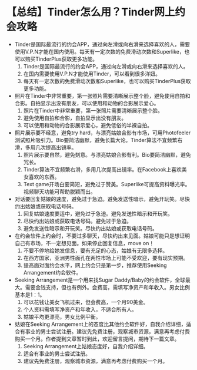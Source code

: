 # 【总结】Tinder怎么用？Tinder网上约会攻略

-   Tinder是国际最流行的约会APP，通过向左滑或向右滑来选择喜欢的人，需要使用V.P.N才能在国内使用。每天有一定次数的免费滑动次数和Superlike，也可以购买TinderPlus获取更多功能。
    1.  Tinder是国际最流行的约会APP，通过向左滑或向右滑来选择喜欢的人。
    2.  在国内需要使用V.P.N才能使用Tinder，可以看到很多洋妞。
    3.  每天有一定次数的免费滑动次数和Superlike，也可以购买TinderPlus获取更多功能。
-   照片在Tinder中非常重要，第一张照片需要清晰展示整个脸，避免使用自拍和合影。自拍显示出没有朋友，可以使用和动物的合影展示爱心。
    1.  照片在Tinder中非常重要，第一张照片需要清晰展示整个脸。
    2.  避免使用自拍和合影，自拍显示出没有朋友。
    3.  可以使用和动物的合影展示爱心，避免低俗的半裸自拍。
-   照片展示要不经意，避免try hard，与漂亮姑娘合影有市场，可用Photofeeler测试照片吸引力。Bio要简洁幽默，避免长篇大论。Tinder算法不宜频繁右滑，多用几次提高出镜率。
    1.  照片展示要自然，避免刻意。与漂亮姑娘合影有利。Bio要简洁幽默，避免冗长。
    2.  Tinder算法不宜频繁右滑，多用几次提高出镜率。在Facebook上喜欢美女喜欢的东西。
    3.  Text game开场白要简短，避免过于赞美。Superlike可提高资料曝光率。视频聊天功能可帮助脱颖而出。
-   对话要回复姑娘的速度，避免过于急迫。避免发送性暗示，避免开玩笑。尽快约出姑娘或获取电话号码。
    1.  回复姑娘速度要适中，避免过于急迫。避免发送性暗示和开玩笑。
    2.  尽快约出姑娘或获取电话号码。避免过于急迫。
    3.  避免发送性暗示和开玩笑。尽快约出姑娘或获取电话号码。
-   在约会软件上约会时，不要过多聊天，尽快约出来见面。姑娘可能只是想证明自己有市场，不一定想见面。如果停止回复信息，move on！
    1.  不要不停地给她发信息，要有充足的心态，姑娘有无限多选择。
    2.  在西方国家，亚洲男性面孔在两性市场上可能不受欢迎，要有现实预期。
    3.  提高面对面约会水平，网上约会只是第一步，推荐使用Seeking Arrangement约会软件。
-   Seeking Arrangement是一个用来找Sugar Daddy/Baby的约会软件，全球最大。需要金钱支持，但也有例外。会费高，需填写净资产和年收入。男女比例基本是1：1。
    1.  可以花钱让美女飞机过来，但会费高，一个月90美金。
    2.  个人资料需填写净资产和年收入，不适合所有人。
    3.  姑娘平均更漂亮，男女比例平衡。
-   姑娘在Seeking Arrangement上的态度比其他约会软件好，自我介绍详细，适合有事业的男士尝试注册。建议先免费注册，观察城市资源，满意再考虑付费购买一个月。作者提到文章暂时到此，欢迎留言提问，期待下一篇文章。
    1.  Seeking Arrangement上姑娘态度好，自我介绍详细。
    2.  适合有事业的男士尝试注册。
    3.  建议先免费注册，观察城市资源，满意再考虑付费购买一个月。